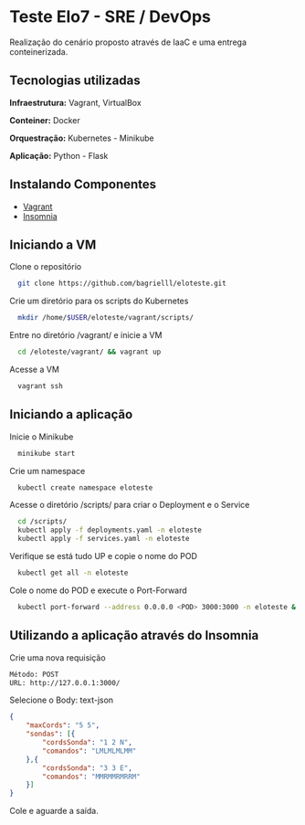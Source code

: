 
# Teste Elo7 - SRE / DevOps

Realização do cenário proposto através de IaaC e uma entrega conteinerizada.  

## Tecnologias utilizadas

**Infraestrutura:** Vagrant, VirtualBox

**Conteiner:** Docker

**Orquestração:** Kubernetes - Minikube

**Aplicação:** Python - Flask




## Instalando Componentes

- [Vagrant](https://linuxize.com/post/how-to-install-vagrant-on-ubuntu-18-04/) 
- [Insomnia](https://insomnia.rest/download) 


## Iniciando a VM
Clone o repositório 
```bash
  git clone https://github.com/bagrielll/eloteste.git
```
Crie um diretório para os scripts do Kubernetes
```bash
  mkdir /home/$USER/eloteste/vagrant/scripts/
```
Entre no diretório /vagrant/ e inicie a VM

```bash
  cd /eloteste/vagrant/ && vagrant up
```
Acesse a VM

```bash
  vagrant ssh

```
## Iniciando a aplicação
Inicie o Minikube

```bash
  minikube start
```
Crie um namespace

```bash
  kubectl create namespace eloteste
```
Acesse o diretório /scripts/ para criar o Deployment e o Service
```bash
  cd /scripts/ 
  kubectl apply -f deployments.yaml -n eloteste
  kubectl apply -f services.yaml -n eloteste
```

Verifique se está tudo UP e copie o nome do POD
```bash
  kubectl get all -n eloteste
```

Cole o nome do POD e execute o Port-Forward
```bash
  kubectl port-forward --address 0.0.0.0 <POD> 3000:3000 -n eloteste & 
```

## Utilizando a aplicação através do Insomnia
Crie uma nova requisição
```bash
Método: POST
URL: http://127.0.0.1:3000/ 
```

Selecione o Body: text-json
```JSON
{
    "maxCords": "5 5",
    "sondas": [{
        "cordsSonda": "1 2 N",
        "comandos": "LMLMLMLMM"
    },{
        "cordsSonda": "3 3 E",
        "comandos": "MMRMMRMRRM"
    }]
}
```
Cole e aguarde a saída.

